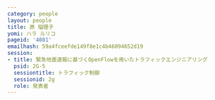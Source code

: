 ```yaml
---
category: people
layout: people
title: 原 瑠理子
yomi: ハラ ルリコ
pageid: '4081'
emailhash: 59a4fceefde149f8e1c4b46094652d19
session:
- title: 緊急地震速報に基づくOpenFlowを用いたトラフィックエンジニアリング
  psid: 2G-5
  sessiontitle: トラフィック制御
  sessionid: 2g
  role: 発表者
---
```

